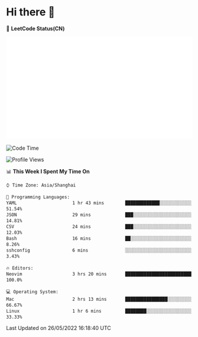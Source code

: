 # Hi there 👋

📝 **LeetCode Status(CN)**

![wsmbsbbz's LeetCode status](https://github.com/wsmbsbbz/wsmbsbbz/blob/main/status.svg)

<!--
**wsmbsbbz/wsmbsbbz** is a ✨ _special_ ✨ repository because its `README.md` (this file) appears on your GitHub profile.

Here are some ideas to get you started:

- 🔭 I’m currently working on ...
- 🌱 I’m currently learning ...
- 👯 I’m looking to collaborate on ...
- 🤔 I’m looking for help with ...
- 💬 Ask me about ...
- 📫 How to reach me: ...
- 😄 Pronouns: ...
- ⚡ Fun fact: ...
-->
<!--START_SECTION:waka-->
![Code Time](http://img.shields.io/badge/Code%20Time-0%20secs-blue)

![Profile Views](http://img.shields.io/badge/Profile%20Views-27-blue)

📊 **This Week I Spent My Time On** 

```text
⌚︎ Time Zone: Asia/Shanghai

💬 Programming Languages: 
YAML                     1 hr 43 mins        █████████████░░░░░░░░░░░░   51.54% 
JSON                     29 mins             ███░░░░░░░░░░░░░░░░░░░░░░   14.81% 
CSV                      24 mins             ███░░░░░░░░░░░░░░░░░░░░░░   12.03% 
Bash                     16 mins             ██░░░░░░░░░░░░░░░░░░░░░░░   8.26% 
sshconfig                6 mins              ░░░░░░░░░░░░░░░░░░░░░░░░░   3.43%

🔥 Editors: 
Neovim                   3 hrs 20 mins       █████████████████████████   100.0%

💻 Operating System: 
Mac                      2 hrs 13 mins       ████████████████░░░░░░░░░   66.67% 
Linux                    1 hr 6 mins         ████████░░░░░░░░░░░░░░░░░   33.33%

```


 Last Updated on 26/05/2022 16:18:40 UTC
<!--END_SECTION:waka-->
